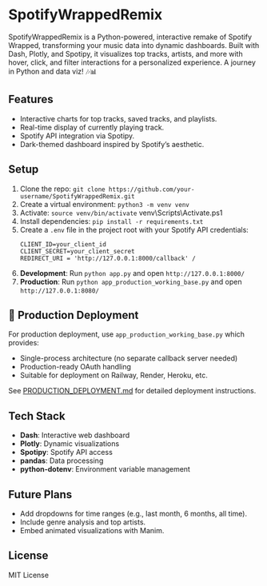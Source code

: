 # SpotifyWrappedRemix

SpotifyWrappedRemix is a Python-powered, interactive remake of Spotify Wrapped, transforming your music data into dynamic dashboards. Built with Dash, Plotly, and Spotipy, it visualizes top tracks, artists, and more with hover, click, and filter interactions for a personalized experience. A journey in Python and data viz! 🎶📊

## Features
- Interactive charts for top tracks, saved tracks, and playlists.
- Real-time display of currently playing track.
- Spotify API integration via Spotipy.
- Dark-themed dashboard inspired by Spotify’s aesthetic.

## Setup
1. Clone the repo: `git clone https://github.com/your-username/SpotifyWrappedRemix.git`
2. Create a virtual environment: `python3 -m venv venv`
3. Activate: `source venv/bin/activate`
venv\Scripts\Activate.ps1
4. Install dependencies: `pip install -r requirements.txt`
5. Create a `.env` file in the project root with your Spotify API credentials:
   ```
   CLIENT_ID=your_client_id
   CLIENT_SECRET=your_client_secret
   REDIRECT_URI = 'http://127.0.0.1:8000/callback' /
   ```
6. **Development**: Run `python app.py` and open `http://127.0.0.1:8000/`
7. **Production**: Run `python app_production_working_base.py` and open `http://127.0.0.1:8080/`

## 🚀 Production Deployment

For production deployment, use `app_production_working_base.py` which provides:
- Single-process architecture (no separate callback server needed)
- Production-ready OAuth handling
- Suitable for deployment on Railway, Render, Heroku, etc.

See [PRODUCTION_DEPLOYMENT.md](PRODUCTION_DEPLOYMENT.md) for detailed deployment instructions.

## Tech Stack
- **Dash**: Interactive web dashboard
- **Plotly**: Dynamic visualizations
- **Spotipy**: Spotify API access
- **pandas**: Data processing
- **python-dotenv**: Environment variable management

## Future Plans
- Add dropdowns for time ranges (e.g., last month, 6 months, all time).
- Include genre analysis and top artists.
- Embed animated visualizations with Manim.

## License
MIT License